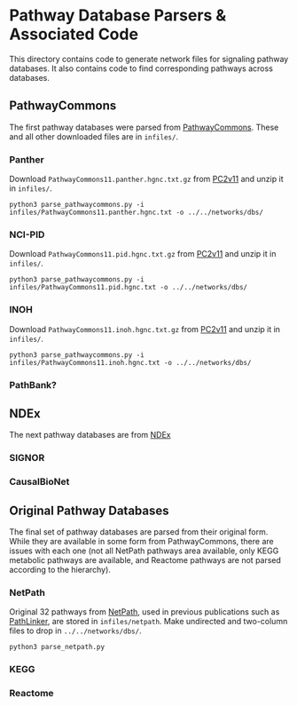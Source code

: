 # Pathway Database Parsers & Associated Code

This directory contains code to generate network files for signaling pathway databases. It also contains code to find corresponding pathways across databases.

## PathwayCommons

The first pathway databases were parsed from  [PathwayCommons](https://www.pathwaycommons.org/). These and all other downloaded files are in `infiles/`.

### Panther

Download `PathwayCommons11.panther.hgnc.txt.gz` from [PC2v11](https://www.pathwaycommons.org/archives/PC2/v11/) and unzip it in `infiles/`.

```
python3 parse_pathwaycommons.py -i infiles/PathwayCommons11.panther.hgnc.txt -o ../../networks/dbs/
```

### NCI-PID

Download `PathwayCommons11.pid.hgnc.txt.gz` from [PC2v11](https://www.pathwaycommons.org/archives/PC2/v11/) and unzip it in `infiles/`.  

```
python3 parse_pathwaycommons.py -i infiles/PathwayCommons11.pid.hgnc.txt -o ../../networks/dbs/
```

### INOH

Download `PathwayCommons11.inoh.hgnc.txt.gz` from [PC2v11](https://www.pathwaycommons.org/archives/PC2/v11/) and unzip it in `infiles/`.

```
python3 parse_pathwaycommons.py -i infiles/PathwayCommons11.inoh.hgnc.txt -o ../../networks/dbs/
```

### PathBank?

## NDEx

The next pathway databases are from [NDEx](https://home.ndexbio.org/index/)

### SIGNOR

### CausalBioNet

## Original Pathway Databases

The final set of pathway databases are parsed from their original form. While they are available in some form from PathwayCommons, there are issues with each one (not all NetPath pathways area available, only KEGG metabolic pathways are available, and Reactome pathways are not parsed according to the hierarchy).

### NetPath

Original 32 pathways from [NetPath](http://www.netpath.org/), used in previous publications such as [PathLinker](https://www.nature.com/articles/npjsba20162), are stored in `infiles/netpath`.  Make undirected and two-column files to drop in `../../networks/dbs/`.

```
python3 parse_netpath.py
```


### KEGG

### Reactome
